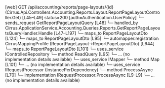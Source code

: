 [web] GET /api/accounting/reports/page-layouts/{id}  (Cirrus.Api.Controllers.Accounting.Reports.Layout.ReportPageLayoutController.Get)  [L45–L49] status=200 [auth=Authentication.UserPolicy]
  └─ sends_request GetReportPageLayoutQuery [L48]
    └─ handled_by Cirrus.ApplicationService.Accounting.Queries.Reports.GetReportPageLayoutsQueryHandler.Handle [L47–L197]
      └─ maps_to ReportPageLayoutDto [L124]
      └─ maps_to ReportPageLayoutDto [L95]
        └─ automapper.registration CirrusMappingProfile (ReportPageLayout->ReportPageLayoutDto) [L644]
      └─ maps_to ReportPageLayoutDto [L101]
      └─ uses_service IControlledRepository<ReportPageLayout>
        └─ method ReadQuery [L95]
          └─ ... (no implementation details available)
      └─ uses_service IMapper
        └─ method Map [L101]
          └─ ... (no implementation details available)
      └─ uses_service IRequestProcessor (InstancePerDependency)
        └─ method ProcessAsync [L70]
          └─ implementation IRequestProcessor.ProcessAsync [L9-L9]
          └─ ... (no implementation details available)

